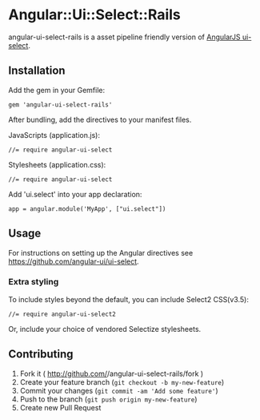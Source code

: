# Angular::Ui::Select::Rails

angular-ui-select-rails is a asset pipeline friendly version of [AngularJS ui-select](https://github.com/angular-ui/ui-select).

## Installation

Add the gem in your Gemfile:

    gem 'angular-ui-select-rails'
    
After bundling, add the directives to your manifest files.

JavaScripts (application.js):

    //= require angular-ui-select

Stylesheets (application.css):
    
    //= require angular-ui-select
    
Add 'ui.select' into your app declaration:

    app = angular.module('MyApp', ["ui.select"])


## Usage

For instructions on setting up the Angular directives see https://github.com/angular-ui/ui-select.

### Extra styling

To include styles beyond the default, you can include Select2 CSS(v3.5):

    //= require angular-ui-select2

Or, include your choice of vendored Selectize stylesheets.


## Contributing

1. Fork it ( http://github.com/<my-github-username>/angular-ui-select-rails/fork )
2. Create your feature branch (`git checkout -b my-new-feature`)
3. Commit your changes (`git commit -am 'Add some feature'`)
4. Push to the branch (`git push origin my-new-feature`)
5. Create new Pull Request
